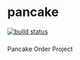 # pancake
[![build status](https://travis-ci.org/kicsikrumpli/pancake.svg)](https://travis-ci.org/kicsikrumpli/pancake)

###
Pancake Order Project

